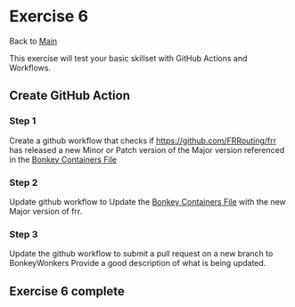 # Exercise 6

Back to [Main](../README.md)

This exercise will test your basic skillset with GitHub Actions and Workflows.

## Create GitHub Action

### Step 1

Create a github workflow that checks if <https://github.com/FRRouting/frr> has released
a new Minor or Patch version of the Major version referenced in the
[Bonkey Containers File](./BonkeyContainers.yaml)

### Step 2

Update github workflow to Update the [Bonkey Containers File](./BonkeyContainers.yaml)
with the new Major version of frr.

### Step 3

Update the github workflow to submit a pull request on a new branch to BonkeyWonkers
Provide a good description of what is being updated.

## Exercise 6 complete
